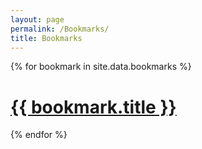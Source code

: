 ```yaml
---
layout: page
permalink: /Bookmarks/
title: Bookmarks
---
```


{% for bookmark in site.data.bookmarks %}

<div class="bookmarks">
<div class="thumbnail">
<a href="https://{{ bookmark.url }}">
<span>
<h1>{{ bookmark.title }}</h1>
</span>
</a>
</div>
</div>

{% endfor %}


